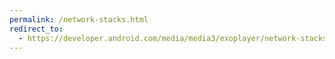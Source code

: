 ```yaml
---
permalink: /network-stacks.html
redirect_to:
  - https://developer.android.com/media/media3/exoplayer/network-stacks
---
```

